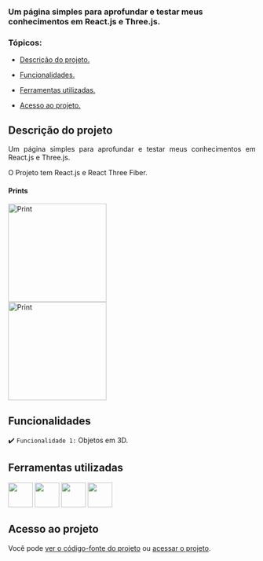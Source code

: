 
### Um página simples para aprofundar e testar meus conhecimentos em React.js e Three.js.

### Tópicos:

- [Descrição do projeto.](#descrição-do-projeto)

- [Funcionalidades.](#funcionalidades)

- [Ferramentas utilizadas.](#ferramentas-utilizadas)

- [Acesso ao projeto.](#acesso-ao-projeto)

## Descrição do projeto

<p align="justify">
Um página simples para aprofundar e testar meus conhecimentos em React.js e Three.js.

O Projeto tem React.js e React Three Fiber.
</p>

<div>
  <h4>Prints</h4>
  <img height="200cm" src="https://media.discordapp.net/attachments/648354650294059038/954781801925193768/Screenshot_2.png?width=1426&height=670" alt="Print">
  <br>
  <img height="200cm" src="https://media.discordapp.net/attachments/648354650294059038/954780040674037810/Screenshot_1.png?width=1426&height=670" alt="Print">
</div>

## Funcionalidades

:heavy_check_mark: `Funcionalidade 1:` Objetos em 3D.

## Ferramentas utilizadas

<div>
   <img width="50px" src="https://cdn.jsdelivr.net/gh/devicons/devicon/icons/javascript/javascript-original.svg"/>

   <img width="50px" src="https://cdn.jsdelivr.net/gh/devicons/devicon/icons/html5/html5-original.svg"/>

   <img width="50px" src="https://cdn.jsdelivr.net/gh/devicons/devicon/icons/css3/css3-original.svg"/>

   <img width="50px" src="https://cdn.jsdelivr.net/gh/devicons/devicon/icons/react/react-original.svg"/>
<div/>

###

## Acesso ao projeto

Você pode [ver o código-fonte do projeto](https://github.com/JosielJ/Treino-React-Three.js) ou [acessar o projeto](https://treino-react-three-js.vercel.app/).
